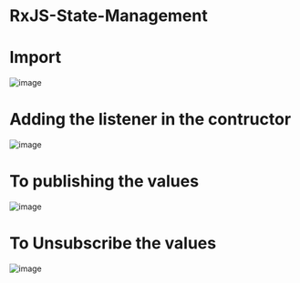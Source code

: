 # RxJS-State-Management

# Import
![image](https://user-images.githubusercontent.com/83831443/157180009-459b0985-1951-415c-acb6-8128cd2a20db.png)

# Adding the listener in the contructor
![image](https://user-images.githubusercontent.com/83831443/157180096-0e3de67b-13fa-46cb-992f-1b93ecfdd91a.png)

# To publishing the values
![image](https://user-images.githubusercontent.com/83831443/157182743-dcabd848-e625-4a08-859c-6c4b5f575ce6.png)

# To Unsubscribe the values
![image](https://user-images.githubusercontent.com/83831443/157182623-ca8b3d27-3043-495a-8403-7259704c8ddc.png)

